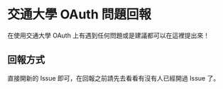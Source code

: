 # 交通大學 OAuth 問題回報

在使用交通大學 OAuth 上有遇到任何問題或是建議都可以在這裡提出來！

## 回報方式

直接開新的 Issue 即可，在回報之前請先去看看有沒有人已經開過 Issue 了。
